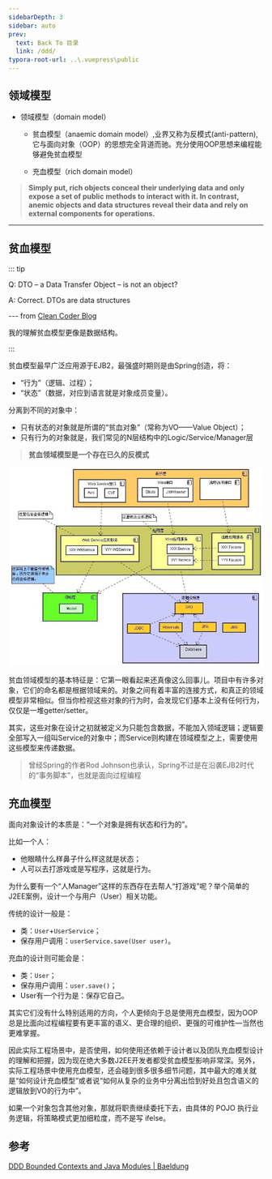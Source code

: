 ```yaml
---
sidebarDepth: 3
sidebar: auto
prev:
  text: Back To 目录
  link: /ddd/
typora-root-url: ..\.vuepress\public
---
```




## 领域模型

- 领域模型（domain model）

  - 贫血模型（anaemic domain model）,业界又称为反模式(anti-pattern),它与面向对象（OOP）的思想完全背道而驰。充分使用OOP思想来编程能够避免贫血模型

  - 充血模型（rich domain model）

> **Simply put, rich objects conceal their underlying data and only expose a set of public methods to interact with it. In contrast, anemic objects and data structures reveal their data and rely on external components for operations.**

-----------

## 贫血模型

::: tip

Q: DTO – a Data Transfer Object – is not an object?

A:  Correct. DTOs are data structures

--- from  [Clean Coder Blog](https://blog.cleancoder.com/uncle-bob/2019/06/16/ObjectsAndDataStructures.html) 

我的理解贫血模型更像是数据结构。

:::





贫血模型最早广泛应用源于EJB2，最强盛时期则是由Spring创造，将：

- “行为”（逻辑、过程）；
- “状态”（数据，对应到语言就是对象成员变量）。

分离到不同的对象中：

- 只有状态的对象就是所谓的“贫血对象”（常称为VO——Value Object）；
- 只有行为的对象就是，我们常见的N层结构中的Logic/Service/Manager层



> **贫血领域模型是一个存在已久的反模式**

![img](/images/ddd/1200)

贫血领域模型的基本特征是：它第一眼看起来还真像这么回事儿。项目中有许多对象，它们的命名都是根据领域来的。对象之间有着丰富的连接方式，和真正的领域模型非常相似。但当你检视这些对象的行为时，会发现它们基本上没有任何行为，仅仅是一堆getter/setter。

其实，这些对象在设计之初就被定义为只能包含数据，不能加入领域逻辑；逻辑要全部写入一组叫Service的对象中；而Service则构建在领域模型之上，需要使用这些模型来传递数据。

> 曾经Spring的作者Rod Johnson也承认，Spring不过是在沿袭EJB2时代的“事务脚本”，也就是面向过程编程





## 充血模型

面向对象设计的本质是：“一个对象是拥有状态和行为的”。

比如一个人：

- 他眼睛什么样鼻子什么样这就是状态；
- 人可以去打游戏或是写程序，这就是行为。

为什么要有一个“人Manager”这样的东西存在去帮人“打游戏”呢？举个简单的J2EE案例，设计一个与用户（User）相关功能。

传统的设计一般是：

- 类：`User`+`UserService`；
- 保存用户调用：`userService.save(User user)`。

充血的设计则可能会是：

- 类：`User`；
- 保存用户调用：`user.save()`；
- User有一个行为是：保存它自己。

其实它们没有什么特别适用的方向，个人更倾向于总是使用充血模型，因为OOP总是比面向过程编程要有更丰富的语义、更合理的组织、更强的可维护性—当然也更难掌握。



因此实际工程场景中，是否使用，如何使用还依赖于设计者以及团队充血模型设计的理解和把握，因为现在绝大多数J2EE开发者都受贫血模型影响非常深。另外，实际工程场景中使用充血模型，还会碰到很多很多细节问题，其中最大的难关就是“如何设计充血模型”或者说“如何从复杂的业务中分离出恰到好处且包含语义的逻辑放到VO的行为中”。

如果一个对象包含其他对象，那就将职责继续委托下去，由具体的 POJO 执行业务逻辑，将策略模式更加细粒度，而不是写 ifelse。



## 参考



[DDD Bounded Contexts and Java Modules | Baeldung](https://www.baeldung.com/java-modules-ddd-bounded-contexts)
